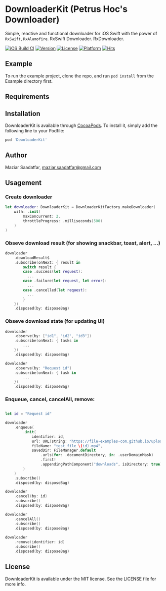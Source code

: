 # DownloaderKit (Petrus Hoc's Downloader)
Simple, reactive and functional downloader for iOS Swift with the power of `RxSwift`, `RxAlamofire`.
RxSwift Downloader.
RxDownloader.

[![iOS Build CI](https://github.com/maziar/DownloaderKit/actions/workflows/ios-build.yml/badge.svg)](https://github.com/maziar/DownloaderKit/actions/workflows/ios-build.yml)
[![Version](https://img.shields.io/cocoapods/v/DownloaderKit.svg?style=flat)](https://cocoapods.org/pods/DownloaderKit)
[![License](https://img.shields.io/cocoapods/l/DownloaderKit.svg?style=flat)](https://cocoapods.org/pods/DownloaderKit)
[![Platform](https://img.shields.io/cocoapods/p/DownloaderKit.svg?style=flat)](https://cocoapods.org/pods/DownloaderKit)
[![Hits](https://hits.seeyoufarm.com/api/count/incr/badge.svg?url=https%3A%2F%2Fgithub.com%2Fmaziar%2FDownloaderKit&count_bg=%2379C83D&title_bg=%23555555&icon=&icon_color=%23E7E7E7&title=hits&edge_flat=false)](https://hits.seeyoufarm.com)

## Example

To run the example project, clone the repo, and run `pod install` from the Example directory first.

## Requirements

## Installation

DownloaderKit is available through [CocoaPods](https://cocoapods.org). To install
it, simply add the following line to your Podfile:

```ruby
pod 'DownloaderKit'
```

## Author

Maziar Saadatfar, maziar.saadatfar@gmail.com

## Usagement

### Create downloader
```swift
let downloader: DownloaderKit = DownloaderKitFactory.makeDownloader(
    with: .init(
        maxConcurrent: 2,
        throttleProgress: .milliseconds(500)
    )
)
```

### Obseve download result (for showing snackbar, toast, alert, ...)
```swift
downloader
    .downloadResult$
    .subscribe(onNext: { result in
        switch result {
        case .success(let request):
          ...
        case .failure(let request, let error):
          ...
        case .cancelled(let request):
          ...
        }
    })
    .disposed(by: disposeBag)
```

### Obseve download state (for updating UI)
```swift
downloader
    .observe(by: ["id1", "id2", "id3"])
    .subscribe(onNext: { tasks in
        ...
    })
    .disposed(by: disposeBag)

downloader
    .observe(by: "Request id")
    .subscribe(onNext: { task in 
        ...
    })
    .disposed(by: disposeBag)
```

### Enqueue, cancel, cancelAll, remove:
```swift

let id = "Request id"

downloader
    .enqueue(
        .init(
            identifier: id,
            url: URL(string: "https://file-examples-com.github.io/uploads/2017/04/file_example_MP4_1920_18MG.mp4")!,
            fileName: "test_file_\(id).mp4",
            savedDir: FileManager.default
                .urls(for: .documentDirectory, in: .userDomainMask)
                .first!
                .appendingPathComponent("downloads", isDirectory: true)
        )
    )
    .subscribe()
    .disposed(by: disposeBag)

downloader
    .cancel(by: id)
    .subscribe()
    .disposed(by: disposeBag)

downloader
    .cancelAll()
    .subscribe()
    .disposed(by: disposeBag)
    
downloader
    .remove(identifier: id)
    .subscribe()
    .disposed(by: disposeBag)
```

## License

DownloaderKit is available under the MIT license. See the LICENSE file for more info.
